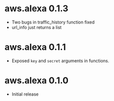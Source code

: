 # aws.alexa 0.1.3

* Two bugs in traffic_history function fixed
* url_info just returns a list 
 
# aws.alexa 0.1.1

* Exposed `key` and `secret` arguments in functions.

# aws.alexa 0.1.0

* Initial release
